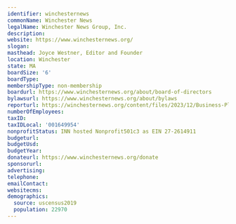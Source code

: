 ```yaml
---
identifier: winchesternews
commonName: Winchester News
legalName: Winchester News Group, Inc.
description:
website: https://www.winchesternews.org/
slogan:
masthead: Joyce Westner, Editor and Founder
location: Winchester
state: MA
boardSize: '6'
boardType:
membershipType: non-membership
boardurl: https://www.winchesternews.org/about/board-of-directors
bylawsurl: https://www.winchesternews.org/about/bylaws
reporturl: https://winchesternews.org/content/files/2023/12/Business-Plan.pdf
numberOfEmployees:
taxID:
taxIDLocal: '001649954'
nonprofitStatus: INN hosted Nonprofit501c3 as EIN 27-2614911
budgeturl:
budgetUsd:
budgetYear:
donateurl: https://www.winchesternews.org/donate
sponsorurl:
advertising:
telephone:
emailContact:
websitecms:
demographics:
  source: uscensus2019
  population: 22970
---
```


